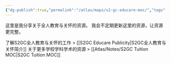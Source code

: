 ```yaml
---
{"dg-publish":true,"permalink":"/atlas/maps/s2-gc-educare-moc/","tags":["map"],"noteIcon":""}
---
```


这里是我分享关于全人教育与关怀的资源。
我会不定期更新这里的资源，让资源更完整。

了解S2GC全人教育与关怀的工作 > [[S2GC Educare Publicity\|S2GC全人教育与关怀简介]]
关于更多学校学科学术的资源 > [[Atlas/Notes/S2GC Tuition MOC\|S2GC Tuition MOC]]
